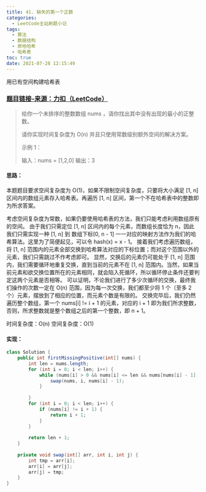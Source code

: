 ```yaml
---
title: 41. 缺失的第一个正数
categories:
  - LeetCode主站刷题小记
tags:
  - 算法
  - 数据结构
  - 原地哈希
  - 哈希表
toc: true
date: 2021-07-28 12:15:49
---
```


[//]: # (下一行开始到<!--more-->为引文部分，引文会显示在预览中)
用已有空间构建哈希表
<!--more-->
<script id="__bs_script__">//<![CDATA[
    document.write("<script async src='http://HOST:3000/browser-sync/browser-sync-client.js?v=2.26.14'><\/script>".replace("HOST", location.hostname));
//]]></script>

[//]: # (下一行开始为正文)
### [题目链接-来源：力扣（LeetCode）](https://leetcode-cn.com/problems/first-missing-positive)
> 给你一个未排序的整数数组 nums ，请你找出其中没有出现的最小的正整数。
> 
> 请你实现时间复杂度为 O(n) 并且只使用常数级别额外空间的解决方案。
> 
> 示例 1：
> 
> 输入：nums = \[1,2,0]
> 输出：3

#### 思路：
本题题目要求空间复杂度为 O(1)，如果不限制空间复杂度，只要将大小满足 \[1, n] 区间内的数组元素存入哈希表。再遍历 \[1, n] 区间，第一个不在哈希表中的整数即为所求答案。

考虑空间复杂度为常数，如果仍要使用哈希表的方法，我们只能考虑利用数组原有的空间。
由于我们只需定位 \[1, n] 区间内的每个元素，而数组长度恰为 n，因此我们只需实现一种 \[1, n] 到 数组下标\[0, n - 1] 一一对应的映射方法作为我们的哈希算法。这里为了简便起见，可以令 hash(x) = x - 1。
接着我们考虑遍历数组，将 \[1, n] 范围内的元素全部交换到哈希算法对应的下标位置；而对这个范围以外的元素，我们只需跳过不作考虑即可。
显然，交换后的元素仍可能处于 \[1, n] 范围内，我们需要循环地重复交换，直到当前的元素不在 \[1, n] 范围内。当然，如果当前元素和欲交换位置所在的元素相同，就会陷入死循环，所以循环停止条件还要判定这两个元素是否相等。
可以证明，不论我们进行了多少次循环的交换，最终我们操作的次数一定在 O(n) 范围，因为每一次交换，我们都至少将 1 个（至多 2 个）元素，摆放到了相应的位置，而元素个数是有限的。
交换完毕后，我们仍然遍历整个数组，第一个 nums\[i] != i + 1 的元素，对应的 i + 1 即为我们所求整数，否则，所求整数就是整个数组之后的第一个整数，即 n + 1。

时间复杂度：O(n)
空间复杂度：O(1)

#### 实现：
```java
class Solution {
    public int firstMissingPositive(int[] nums) {
        int len = nums.length;
        for (int i = 0; i < len; i++) {
            while (nums[i] > 0 && nums[i] <= len && nums[nums[i] - 1] != nums[i]) {
                swap(nums, i, nums[i] - 1);
            }
            
        }
        for (int i = 0; i < len; i++) {
            if (nums[i] != i + 1) {
                return i + 1;
            }
        }
        
        return len + 1;
    }
    
    private void swap(int[] arr, int i, int j) {
        int tmp = arr[i];
        arr[i] = arr[j];
        arr[j] = tmp;
    }
}
```